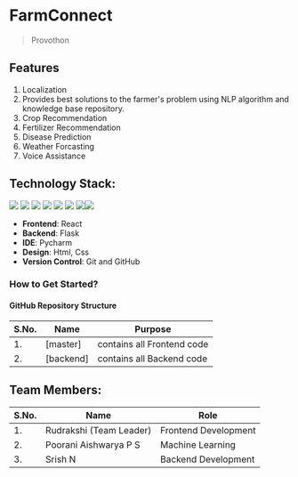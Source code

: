 # FarmConnect

> Provothon


## Features

1. Localization
2. Provides best solutions to the farmer's problem using NLP algorithm and knowledge base repository.
3. Crop Recommendation
4. Fertilizer Recommendation
5. Disease Prediction
6. Weather Forcasting
7. Voice Assistance


## Technology Stack:

<img src="https://img.shields.io/badge/html5%20-%23E34F26.svg?&style=for-the-badge&logo=html5&logoColor=white"/> <img src="https://img.shields.io/badge/css3%20-%231572B6.svg?&style=for-the-badge&logo=css3&logoColor=white"/> <img src="https://img.shields.io/badge/javascript%20-%23323330.svg?&style=for-the-badge&logo=javascript&logoColor=%23F7DF1E"/> <img src="https://img.shields.io/badge/Tailwind_CSS-38B2AC?style=for-the-badge&logo=tailwind-css&logoColor=white"/>  <img src="https://img.shields.io/badge/React-20232A?style=for-the-badge&logo=react&logoColor=61DAFB"/>  <img src="https://img.shields.io/badge/React_Router-CA4245?style=for-the-badge&logo=react-router&logoColor=white"/>  <img src="https://img.shields.io/badge/markdown-%23000000.svg?&style=for-the-badge&logo=markdown&logoColor=white"/><img src="https://img.shields.io/badge/github%20-%23121011.svg?&style=for-the-badge&logo=github&logoColor=white"/> 

- **Frontend**: React
- **Backend**: Flask
- **IDE**: Pycharm
- **Design**: Html, Css
- **Version Control**: Git and GitHub

### How to Get Started?

#### GitHub Repository Structure


| S.No. |  Name        | Purpose                       |
| ----- | ------------ | ----------------------------- |
| 1.    | [master]     | contains all Frontend code    |
| 2.    | [backend]    | contains all Backend code     |


## Team Members:

| S.No. | Name | Role | 
| --------------- | --------------- | --------------- | 
| 1. | Rudrakshi (Team Leader) | Frontend Development|
| 2. | Poorani Aishwarya P S | Machine Learning | 
| 3. | Srish N | Backend Development |




